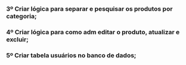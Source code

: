 
### 3º Criar lógica para separar  e pesquisar os produtos por categoria;

### 4º Criar lógica para como adm editar o produto, atualizar e excluir;

### 5º Criar tabela usuários no banco de dados;